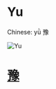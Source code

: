 # Yu

Chinese: yǜ 豫

![Yu](https://88o.io/wp-content/uploads/2018/09/16-e8b1abyu.jpg)

# [豫](./e8b1abyu_cn.md)
